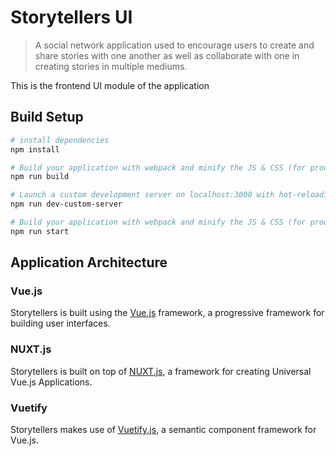 # Storytellers UI

> A social network application used to encourage users to create and share stories with one another as well as collaborate with one in creating stories in multiple mediums. 

This is the frontend UI module of the application

## Build Setup

``` bash
# install dependencies
npm install

# Build your application with webpack and minify the JS & CSS (for production).
npm run build	

# Launch a custom development server on localhost:3000 with hot-reloading.
npm run dev-custom-server

# Build your application with webpack and minify the JS & CSS (for production) and then start the server in production mode.
npm run start

```

## Application Architecture

### Vue.js
Storytellers is built using the <a href="https://vuejs.org/">Vue.js</a> framework, a progressive framework for building user interfaces.

### NUXT.js
Storytellers is built on top of <a href="https://nuxtjs.org/">NUXT.js</a>, a framework for creating Universal Vue.js Applications. 

### Vuetify
Storytellers makes use of <a href="https://vuetifyjs.com/">Vuetify.js</a>, a semantic component framework for Vue.js. 

